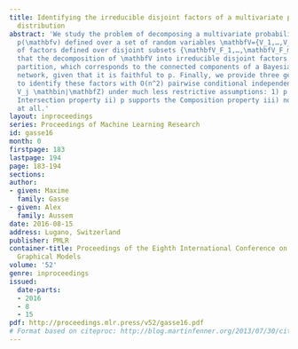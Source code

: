```yaml
---
title: Identifying the irreducible disjoint factors of a multivariate probability
  distribution
abstract: 'We study the problem of decomposing a multivariate probability distribution
  p(\mathbfv) defined over a set of random variables \mathbfV={V_1,…,V_n} into a product
  of factors defined over disjoint subsets {\mathbfV_F_1,…,\mathbfV_F_m}. We show
  that the decomposition of \mathbfV into irreducible disjoint factors forms a unique
  partition, which corresponds to the connected components of a Bayesian or Markov
  network, given that it is faithful to p. Finally, we provide three generic procedures
  to identify these factors with O(n^2) pairwise conditional independence tests (V_i\perp
  V_j \mathbin∣\mathbfZ) under much less restrictive assumptions: 1) p supports the
  Intersection property ii) p supports the Composition property iii) no assumption
  at all.'
layout: inproceedings
series: Proceedings of Machine Learning Research
id: gasse16
month: 0
firstpage: 183
lastpage: 194
page: 183-194
sections: 
author:
- given: Maxime
  family: Gasse
- given: Alex
  family: Aussem
date: 2016-08-15
address: Lugano, Switzerland
publisher: PMLR
container-title: Proceedings of the Eighth International Conference on Probabilistic
  Graphical Models
volume: '52'
genre: inproceedings
issued:
  date-parts:
  - 2016
  - 8
  - 15
pdf: http://proceedings.mlr.press/v52/gasse16.pdf
# Format based on citeproc: http://blog.martinfenner.org/2013/07/30/citeproc-yaml-for-bibliographies/
---
```

